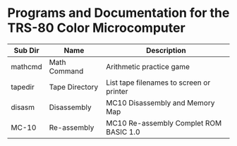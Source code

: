 # Programs and Documentation for the TRS-80 Color Microcomputer

| Sub Dir | Name           | Description                                         |
| ------- | -------------- | ---------------------------------------- |
| mathcmd | Math Command   | Arithmetic practice game                 |
| tapedir | Tape Directory | List tape filenames to screen or printer |
| disasm  | Disassembly    | MC10 Disassembly and Memory Map          |
| MC-10   | Re-assembly    | MC10 Re-assembly Complet ROM BASIC 1.0   |
